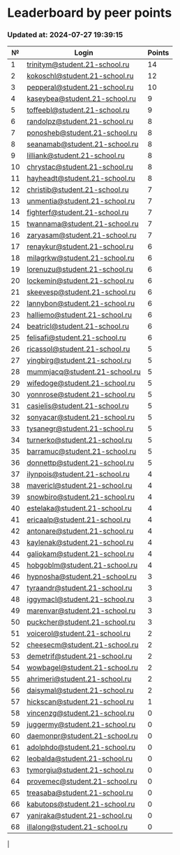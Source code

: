 # Leaderboard by peer points

### Updated at: 2024-07-27 19:39:15

| № | Login | Points |
|---|-------|--------|
|1|trinitym@student.21-school.ru|14|
|2|kokoschl@student.21-school.ru|12|
|3|pepperal@student.21-school.ru|10|
|4|kaseybea@student.21-school.ru|9|
|5|toffeebl@student.21-school.ru|9|
|6|randolpz@student.21-school.ru|8|
|7|ponosheb@student.21-school.ru|8|
|8|seanamab@student.21-school.ru|8|
|9|lilliank@student.21-school.ru|8|
|10|chrystac@student.21-school.ru|8|
|11|hayheadt@student.21-school.ru|8|
|12|christib@student.21-school.ru|7|
|13|unmentia@student.21-school.ru|7|
|14|fighterf@student.21-school.ru|7|
|15|twannama@student.21-school.ru|7|
|16|zaryasam@student.21-school.ru|7|
|17|renaykur@student.21-school.ru|6|
|18|milagrkw@student.21-school.ru|6|
|19|lorenuzu@student.21-school.ru|6|
|20|lockemin@student.21-school.ru|6|
|21|skeevesp@student.21-school.ru|6|
|22|lannybon@student.21-school.ru|6|
|23|halliemo@student.21-school.ru|6|
|24|beatricl@student.21-school.ru|6|
|25|felisafi@student.21-school.ru|6|
|26|ricassol@student.21-school.ru|5|
|27|yingbirg@student.21-school.ru|5|
|28|mummjacq@student.21-school.ru|5|
|29|wifedoge@student.21-school.ru|5|
|30|yonnrose@student.21-school.ru|5|
|31|casielis@student.21-school.ru|5|
|32|sonyacar@student.21-school.ru|5|
|33|tysanegr@student.21-school.ru|5|
|34|turnerko@student.21-school.ru|5|
|35|barramuc@student.21-school.ru|5|
|36|donnettp@student.21-school.ru|5|
|37|ilynpois@student.21-school.ru|4|
|38|mavericl@student.21-school.ru|4|
|39|snowbiro@student.21-school.ru|4|
|40|estelaka@student.21-school.ru|4|
|41|ericaalp@student.21-school.ru|4|
|42|antonare@student.21-school.ru|4|
|43|kaylenak@student.21-school.ru|4|
|44|galiokam@student.21-school.ru|4|
|45|hobgoblm@student.21-school.ru|4|
|46|hypnosha@student.21-school.ru|3|
|47|tyraandr@student.21-school.ru|3|
|48|iggymacl@student.21-school.ru|3|
|49|marenvar@student.21-school.ru|3|
|50|puckcher@student.21-school.ru|3|
|51|voicerol@student.21-school.ru|2|
|52|cheesecm@student.21-school.ru|2|
|53|demetrif@student.21-school.ru|2|
|54|wowbagel@student.21-school.ru|2|
|55|ahrimeri@student.21-school.ru|2|
|56|daisymal@student.21-school.ru|2|
|57|hickscan@student.21-school.ru|1|
|58|vincenzg@student.21-school.ru|0|
|59|juggermy@student.21-school.ru|0|
|60|daemonpr@student.21-school.ru|0|
|61|adolphdo@student.21-school.ru|0|
|62|leobalda@student.21-school.ru|0|
|63|tymorgiu@student.21-school.ru|0|
|64|provemec@student.21-school.ru|0|
|65|treasaba@student.21-school.ru|0|
|66|kabutops@student.21-school.ru|0|
|67|yaniraka@student.21-school.ru|0|
|68|illalong@student.21-school.ru|0|
|
